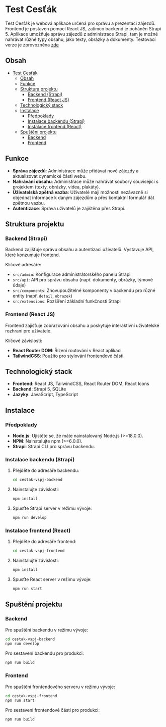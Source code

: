 
# Test Cesťák

Test Cesťák je webová aplikace určená pro správu a prezentaci zájezdů. Frontend je postaven pomocí React JS, zatímco backend je poháněn Strapi 5. 
Aplikace umožňuje správu zájezdů z administrace Strapi, tam je možné nahrávat různé typy obsahu, jako texty, obrázky a dokumenty.
Testovací verze je zprovozněna [zde](https://trvalotodvadny.jktech.dev) 


## Obsah
- [Test Cesťák](#test-cesťák)
  - [Obsah](#obsah)
  - [Funkce](#funkce)
  - [Struktura projektu](#struktura-projektu)
    - [Backend (Strapi)](#backend-strapi)
    - [Frontend (React JS)](#frontend-react-js)
  - [Technologický stack](#technologický-stack)
  - [Instalace](#instalace)
    - [Předpoklady](#předpoklady)
    - [Instalace backendu (Strapi)](#instalace-backendu-strapi)
    - [Instalace frontend (React)](#instalace-frontend-react)
  - [Spuštění projektu](#spuštění-projektu)
    - [Backend](#backend)
    - [Frontend](#frontend)

## Funkce
- **Správa zájezdů**: Administrace může přidávat nové zájezdy a aktualizovat dynamické části webu.
- **Nahrávání obsahu**: Administrace může nahrávat soubory související s projektem (texty, obrázky, videa, plakáty).
- **Úživatelská zpětná vazba**: Uživatelé mají možnosti nezávazně si objednat informace k daným zájezdům a přes kontaktní formulář dát zpětnou vazbu.
- **Autentizace**: Správa uživatelů je zajištěna přes Strapi.

## Struktura projektu

### Backend (Strapi)
Backend zajišťuje správu obsahu a autentizaci uživatelů. Vystavuje API, které konzumuje frontend.

Klíčové adresáře:
- `src/admin`: Konfigurace administrátorského panelu Strapi
- `src/api`: API pro správu obsahu (např. dokumenty, obrázky, týmové údaje)
- `src/components`: Znovupoužitelné komponenty v backendu pro různé entity (např. `detail`, `obrazek`)
- `src/extensions`: Rozšíření základní funkčnosti Strapi

### Frontend (React JS)
Frontend zajišťuje zobrazování obsahu a poskytuje interaktivní uživatelské rozhraní pro uživatele.

Klíčové závislosti:
- **React Router DOM**: Řízení routování v React aplikaci.
- **TailwindCSS**: Použito pro stylování frontendové části.

## Technologický stack
- **Frontend**: React JS, TailwindCSS, React Router DOM, React Icons
- **Backend**: Strapi 5, SQLite
- **Jazyky**: JavaScript, TypeScript

## Instalace

### Předpoklady
- **Node.js**: Ujistěte se, že máte nainstalovaný Node.js (>=18.0.0).
- **NPM**: Nainstalujte npm (>=6.0.0).
- **Strapi**: Strapi CLI pro správu backendu.

### Instalace backendu (Strapi)
1. Přejděte do adresáře backendu:
   ```bash
   cd cestak-vspj-backend
   ```
2. Nainstalujte závislosti:
   ```bash
   npm install
   ```
3. Spusťte Strapi server v režimu vývoje:
   ```bash
   npm run develop
   ```

### Instalace frontend (React)
1. Přejděte do adresáře frontend:
   ```bash
   cd cestak-vspj-frontend
   ```
2. Nainstalujte závislosti:
   ```bash
   npm install
   ```
3. Spusťte React server v režimu vývoje:
   ```bash
   npm run start
   ```

## Spuštění projektu

### Backend
Pro spuštění backendu v režimu vývoje:
```bash
cd cestak-vspj-backend
npm run develop
```

Pro sestavení backendu pro produkci:
```bash
npm run build
```

### Frontend
Pro spuštění frontendového serveru v režimu vývoje:
```bash
cd cestak-vspj-frontend
npm run start
```

Pro sestavení frontendové části pro produkci:
```bash
npm run build
```